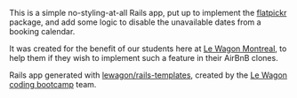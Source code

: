 This is a simple no-styling-at-all Rails app, put up to implement the [flatpickr](https://www.npmjs.com/package/flatpickr) package, and add some logic to disable the unavailable dates from a booking calendar.

It was created for the benefit of our students here at [Le Wagon Montreal](https://www.lewagon.com/montreal), to help them if they wish to implement such a feature in their AirBnB clones.

Rails app generated with [lewagon/rails-templates](https://github.com/lewagon/rails-templates), created by the [Le Wagon coding bootcamp](https://www.lewagon.com) team.
